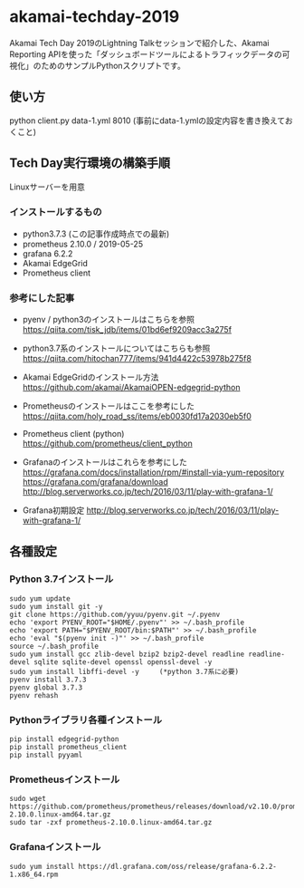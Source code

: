 # akamai-techday-2019
Akamai Tech Day 2019のLightning Talkセッションで紹介した、Akamai Reporting APIを使った「ダッシュボードツールによるトラフィックデータの可視化」のためのサンプルPythonスクリプトです。

## 使い方
python client.py data-1.yml 8010
(事前にdata-1.ymlの設定内容を書き換えておくこと)


## Tech Day実行環境の構築手順

Linuxサーバーを用意

### インストールするもの
- python3.7.3 (この記事作成時点での最新)
- prometheus 2.10.0 / 2019-05-25
- grafana 6.2.2
- Akamai EdgeGrid
- Prometheus client

### 参考にした記事
- pyenv / python3のインストールはこちらを参照
  https://qiita.com/tisk_jdb/items/01bd6ef9209acc3a275f

- python3.7系のインストールについてはこちらも参照
  https://qiita.com/hitochan777/items/941d4422c53978b275f8

- Akamai EdgeGridのインストール方法
  https://github.com/akamai/AkamaiOPEN-edgegrid-python

- Prometheusのインストールはここを参考にした
  https://qiita.com/holy_road_ss/items/eb0030fd17a2030eb5f0

- Prometheus client (python)
  https://github.com/prometheus/client_python

- Grafanaのインストールはこれらを参考にした
  https://grafana.com/docs/installation/rpm/#install-via-yum-repository
  https://grafana.com/grafana/download
  http://blog.serverworks.co.jp/tech/2016/03/11/play-with-grafana-1/

- Grafana初期設定
  http://blog.serverworks.co.jp/tech/2016/03/11/play-with-grafana-1/


## 各種設定
### Python 3.7インストール
    sudo yum update
    sudo yum install git -y
    git clone https://github.com/yyuu/pyenv.git ~/.pyenv
    echo 'export PYENV_ROOT="$HOME/.pyenv"' >> ~/.bash_profile
    echo 'export PATH="$PYENV_ROOT/bin:$PATH"' >> ~/.bash_profile
    echo 'eval "$(pyenv init -)"' >> ~/.bash_profile
    source ~/.bash_profile
    sudo yum install gcc zlib-devel bzip2 bzip2-devel readline readline-devel sqlite sqlite-devel openssl openssl-devel -y
    sudo yum install libffi-devel -y     (*python 3.7系に必要)
    pyenv install 3.7.3
    pyenv global 3.7.3
    pyenv rehash
### Pythonライブラリ各種インストール
    pip install edgegrid-python
    pip install prometheus_client
    pip install pyyaml

### Prometheusインストール
    sudo wget https://github.com/prometheus/prometheus/releases/download/v2.10.0/prometheus-2.10.0.linux-amd64.tar.gz
    sudo tar -zxf prometheus-2.10.0.linux-amd64.tar.gz

### Grafanaインストール
    sudo yum install https://dl.grafana.com/oss/release/grafana-6.2.2-1.x86_64.rpm 
